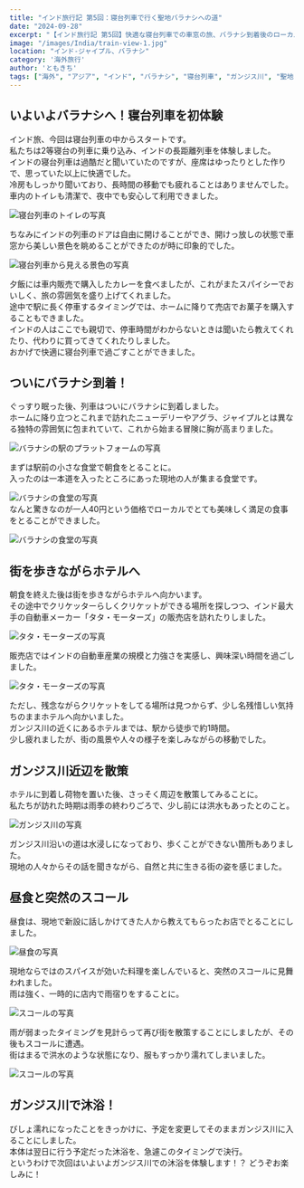 ```yaml
---
title: "インド旅行記 第5回：寝台列車で行く聖地バラナシへの道"
date: "2024-09-28"
excerpt: "【インド旅行記 第5回】快適な寝台列車での車窓の旅、バラナシ到着後のローカルな朝食体験、そして突然のスコールまで。インドの日常と非日常が交差する街での最初の1日。ガンジス川での沐浴を前に期待が高まる聖地バラナシでの冒険。"
image: "/images/India/train-view-1.jpg"
location: "インド-ジャイプル、バラナシ"
category: '海外旅行'
author: 'ともきち'
tags: ["海外", "アジア", "インド", "バラナシ", "寝台列車", "ガンジス川", "聖地"]
---
```


## いよいよバラナシへ！寝台列車を初体験

インド旅、今回は寝台列車の中からスタートです。  
私たちは2等寝台の列車に乗り込み、インドの長距離列車を体験しました。  
インドの寝台列車は過酷だと聞いていたのですが、座席はゆったりとした作りで、思っていた以上に快適でした。  
冷房もしっかり聞いており、長時間の移動でも疲れることはありませんでした。  
車内のトイレも清潔で、夜中でも安心して利用できました。 

![寝台列車のトイレの写真](/images/India/train-toilet-2.jpg)  

ちなみにインドの列車のドアは自由に開けることができ、開けっ放しの状態で車窓から美しい景色を眺めることができたのが時に印象的でした。  

![寝台列車から見える景色の写真](/images/India/train-view-1.jpg)  

夕飯には車内販売で購入したカレーを食べましたが、これがまたスパイシーでおいしく、旅の雰囲気を盛り上げてくれました。  
途中で駅に長く停車するタイミングでは、ホームに降りて売店でお菓子を購入することもできました。  
インドの人はここでも親切で、停車時間がわからないときは聞いたら教えてくれたり、代わりに買ってきてくれたりしました。  
おかげで快適に寝台列車で過ごすことができました。  

## ついにバラナシ到着！

ぐっすり眠った後、列車はついにバラナシに到着しました。  
ホームに降り立つとこれまで訪れたニューデリーやアグラ、ジャイプルとは異なる独特の雰囲気に包まれていて、これから始まる冒険に胸が高まりました。  

![バラナシの駅のプラットフォームの写真](/images/India/varanasi-station.jpg)  

まずは駅前の小さな食堂で朝食をとることに。  
入ったのは一本道を入ったところにあった現地の人が集まる食堂です。  

![バラナシの食堂の写真](/images/India/varanasi-morning-shop.jpg)  
なんと驚きなのが一人40円という価格でローカルでとても美味しく満足の食事をとることができました。  

![バラナシの食堂の写真](/images/India/varanasi-morning.jpg)  


## 街を歩きながらホテルへ

朝食を終えた後は街を歩きながらホテルへ向かいます。  
その途中でクリケッターらしくクリケットができる場所を探しつつ、インド最大手の自動車メーカー「タタ・モーターズ」の販売店を訪れたりしました。 

![タタ・モーターズの写真](/images/India/tata-motors-car-shop.jpg)  

販売店ではインドの自動車産業の規模と力強さを実感し、興味深い時間を過ごしました。  

![タタ・モーターズの写真](/images/India/tata-motors-car-shop-2.jpg)  

ただし、残念ながらクリケットをしてる場所は見つからず、少し名残惜しい気持ちのままホテルへ向かいました。  
ガンジス川の近くにあるホテルまでは、駅から徒歩で約1時間。  
少し疲れましたが、街の風景や人々の様子を楽しみながらの移動でした。  

## ガンジス川近辺を散策

ホテルに到着し荷物を置いた後、さっそく周辺を散策してみることに。  
私たちが訪れた時期は雨季の終わりごろで、少し前には洪水もあったとのこと。  

![ガンジス川の写真](/images/India/ganga-1.jpg)  

ガンジス川沿いの道は水浸しになっており、歩くことができない箇所もありました。  
現地の人々からその話を聞きながら、自然と共に生きる街の姿を感じました。  

## 昼食と突然のスコール

昼食は、現地で新設に話しかけてきた人から教えてもらったお店でとることにしました。  

![昼食の写真](/images/India/varanasi-lunch.jpg)  

現地ならではのスパイスが効いた料理を楽しんでいると、突然のスコールに見舞われました。  
雨は強く、一時的に店内で雨宿りをすることに。  

![スコールの写真](/images/India/squall-1.jpg)

雨が弱まったタイミングを見計らって再び街を散策することにしましたが、その後もスコールに遭遇。  
街はまるで洪水のような状態になり、服もすっかり濡れてしまいました。  

![スコールの写真](/images/India/squall-2.jpg)   

## ガンジス川で沐浴！

びしょ濡れになったことをきっかけに、予定を変更してそのままガンジス川に入ることにしました。  
本体は翌日に行う予定だった沐浴を、急遽このタイミングで決行。  
というわけで次回はいよいよガンジス川での沐浴を体験します！？
どうぞお楽しみに！  
